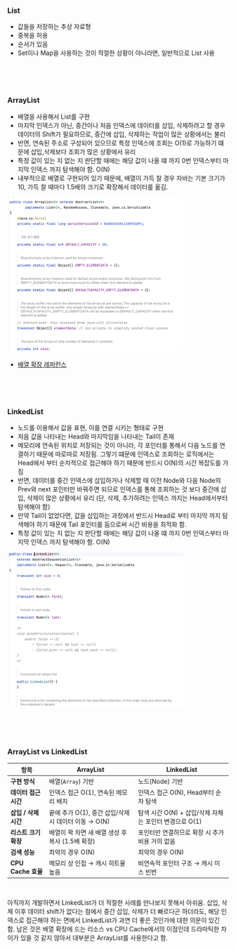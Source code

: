 ### List

- 값들을 저장하는 추상 자료형
- 중복을 허용
- 순서가 있음
- Set이나 Map을 사용하는 것이 적절한 상황이 아니라면, 일반적으로 List 사용

<br><br><br>

### ArrayList

- 배열을 사용해서 List를 구현
- 마지막 인덱스가 아닌, 중간이나 처음 인덱스에 데이터를 삽입, 삭제하려고 할 경우 데이터의 Shift가 필요하므로, 중간에 삽입, 삭제하는 작업이 많은 상황에서는 불리
- 반면, 연속된 주소로 구성되어 있으므로 특정 인덱스에 조회는 O(1)로 가능하기 떄문에 삽입,삭제보다 조회가 많은 상황에서 유리
- 특정 값이 있는 지 없는 지 판단할 때에는 해당 값이 나올 떄 까지 0번 인덱스부터 마지막 인덱스 까지 탐색해야 함. O(N)
- 내부적으로 배열로 구현되어 있기 때문에, 배열이 가득 찰 경우 자바는 기본 크기가 10, 가득 찰 때마다 1.5배의 크기로 확장해서 데이터를 옮김.

<img width="400" src="resource/image-4.png" />  

- [배열 확장 레퍼런스](https://chunsubyeong.tistory.com/82)

<br><br><br>

### LinkedList

- 노드를 이용해서 값을 표현, 이를 연결 시키는 형태로 구현
- 처음 값을 나타내는 Head와 마지막임을 나타내는 Tail이 존재
- 메모리에 연속된 위치로 저장되는 것이 아니라, 각 포인터를 통해서 다음 노드를 연결하기 때문에 따로따로 저장됨. 그렇기 떄문에 인덱스로 조회하는 로직에서는 Head에서 부터 순차적으로 접근해야 하기 때문에 반드시 O(N)의 시간 복잡도를 가짐
- 반면, 데이터를 중간 인덱스에 삽입하거나 삭제할 때 이전 Node와 다음 Node의 Prev와 next 포인터만 바꿔주면 되므로 인덱스를 통해 조회하는 것 보다 중간에 삽입, 삭제이 많은 상황에서 유리 (단, 삭제, 추가하려는 인덱스 까지는 Head에서부터 탐색해야 함)
- 만약 Tail이 없었다면, 값을 삽입하는 과정에서 반드시 Head로 부터 마지막 까지 탐색해야 하기 때문에 Tail 포인터를 둠으로써 시간 비용을 최적화 함.
- 특정 값이 있는 지 없는 지 판단할 때에는 해당 값이 나올 떄 까지 0번 인덱스부터 마지막 인덱스 까지 탐색해야 함. O(N)

<img width="400" src="resource/image-3.png" />  

<br><br><br>

### ArrayList vs LinkedList

| 항목               | **ArrayList**                        | **LinkedList**                       |
| ---------------- | ------------------------------------ | ------------------------------------ |
| **구현 방식**        | 배열(`Array`) 기반                       | 노드(Node) 기반                          |
| **데이터 접근 시간**    | 인덱스 접근 O(1), 연속된 메모리 배치              | 인덱스 접근 O(N), Head부터 순차 탐색            |
| **삽입 / 삭제 시간**   | 끝에 추가 O(1), 중간 삽입/삭제 시 데이터 이동 → O(N) | 탐색 시간 O(N) + 삽입/삭제 자체는 포인터 변경으로 O(1) |
| **리스트 크기 확장**    | 배열이 꽉 차면 새 배열 생성 후 복사 (1.5배 확장)      | 포인터만 연결하므로 확장 시 추가 비용 거의 없음          |
| **검색 성능**        | 최악의 경우 O(N)                          | 최악의 경우 O(N)                          |
| **CPU Cache 효율** | 메모리 상 인접 → 캐시 히트율 높음                 | 비연속적 포인터 구조 → 캐시 미스 빈번               |

<br>

아직까지 개발하면서 LinkedList가 더 적절한 사례를 만나보지 못해서 아쉬움.
삽입, 삭제 이후 데이터 shift가 없다는 점에서 중간 삽입, 삭제가 더 빠르다곤 하더라도, 해당 인덱스로 접근해야 하는 면에서 LinkedList가 과연 더 좋은 것인가에 대한 의문이 있긴 함.
남은 것은 배열 확장에 드는 리소스 vs CPU Cache에서의 이점인데 드라마틱한 차이가 있을 것 같지 않아서 대부분은 ArrayList를 사용한다고 함.
